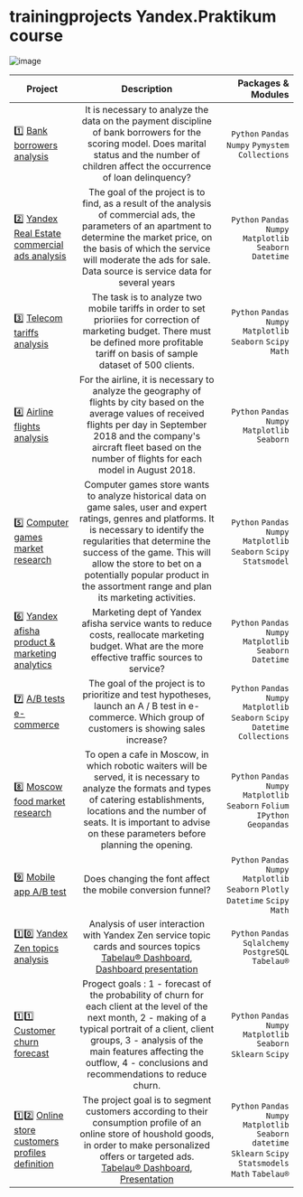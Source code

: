 # trainingprojects **Yandex.Praktikum course**
![image](https://user-images.githubusercontent.com/89856075/135472088-eae7f531-975e-441e-92a1-f2928c2801ed.png)

| **Project** | **Description** | **Packages & Modules**|
|----------------|:---------:|----------------:|
| :one: [Bank borrowers analysis](https://github.com/OlegSoluyanov/mytrainingprojects/blob/0df41945bfe7b9653a2fa9eac834bada2347e8c0/bank_debitors_liability_analysis.ipynb) | It is necessary to analyze the data on the payment discipline of bank borrowers for the scoring model. Does marital status and the number of children affect the occurrence of loan delinquency? | ```Python``` ```Pandas``` ```Numpy``` ```Pymystem``` ```Collections``` |
| :two: [Yandex Real Estate commercial ads analysis](https://github.com/OlegSoluyanov/mytrainingprojects/blob/49d21ad43c45f45c6987adad894b88d0c16e632a/real_estate_ads_in_spb_analysis.ipynb) | The goal of the project is to find, as a result of the analysis of commercial ads, the parameters of an apartment to determine the market price, on the basis of which the service will moderate the ads for sale. Data source is service data for several years | ```Python``` ```Pandas``` ```Numpy``` ```Matplotlib``` ```Seaborn``` ```Datetime``` |
| :three:  [Telecom tariffs analysis](https://github.com```/OlegSoluyanov/mytrainingprojects/blob/main/real_estate_ads_in_spb_analysis.ipynb) | The task is to analyze two mobile tariffs in order to set prioriies for correction of marketing budget. There must be defined more profitable tariff on basis of sample dataset of 500 clients. | ```Python``` ```Pandas``` ```Numpy``` ```Matplotlib``` ```Seaborn``` ```Scipy Math``` |
| :four: [Airline flights analysis](https://github.com/OlegSoluyanov/mytrainingprojects/blob/main/Airline_flights_analisys.ipynb) | For the airline, it is necessary to analyze the geography of flights by city based on the average values ​​of received flights per day in September 2018 and the company's aircraft fleet based on the number of flights for each model in August 2018. | ```Python``` ```Pandas``` ```Numpy``` ```Matplotlib``` ```Seaborn``` |
| :five:  [Computer games market research](https://github.com/OlegSoluyanov/mytrainingprojects/blob/main/Computer_games_market_analisys.ipynb) | Сomputer games store wants to analyze historical data on game sales, user and expert ratings, genres and platforms. It is necessary to identify the regularities that determine the success of the game. This will allow the store to bet on a potentially popular product in the assortment range and plan its marketing activities. | ```Python``` ```Pandas``` ```Numpy``` ```Matplotlib``` ```Seaborn``` ```Scipy``` ```Statsmodel``` |
| :six: [Yandex afisha product & marketing analytics](https://github.com/OlegSoluyanov/mytrainingprojects/blob/main/Yandex_afisha_product_%26_marketing_analytics.ipynb) | Marketing dept of Yandex afisha service wants to reduce costs, reallocate marketing budget. What are the more effective traffic sources to service? | ```Python``` ```Pandas``` ```Numpy``` ```Matplotlib``` ```Seaborn``` ```Datetime``` |
| :seven: [A/B tests e-commerce](https://github.com/OlegSoluyanov/mytrainingprojects/blob/main/E_commerce_ab_tests.ipynb) | The goal of the project is to prioritize and test hypotheses, launch an A / B test in e-commerce. Which group of customers is showing sales increase? | ```Python``` ```Pandas``` ```Numpy``` ```Matplotlib``` ```Seaborn``` ```Scipy Datetime``` ```Collections``` |
| :eight:  [Moscow food market research](https://github.com/OlegSoluyanov/mytrainingprojects/blob/main/Moscow_food_market_research.ipynb) | To open a cafe in Moscow, in which robotic waiters will be served, it is necessary to analyze the formats and types of catering establishments, locations and the number of seats. It is important to advise on these parameters before planning the opening. | ```Python``` ```Pandas``` ```Numpy``` ```Matplotlib``` ```Seaborn``` ```Folium``` ```IPython``` ```Geopandas``` |
| :nine: [Mobile app A/B test](https://github.com/OlegSoluyanov/mytrainingprojects/blob/main/Mobile_app_ab_test.ipynb) | Does changing the font affect the mobile conversion funnel? | ```Python``` ```Pandas``` ```Numpy``` ```Matplotlib``` ```Seaborn``` ```Plotly``` ```Datetime``` ```Scipy``` ```Math``` |
| :one::zero: [Yandex Zen topics analysis](https://github.com/OlegSoluyanov/mytrainingprojects/blob/main/Pandas_db_connection.ipynb) | Analysis of user interaction with Yandex Zen service topic cards and sources topics [Tabelau® Dashboard](https://public.tableau.com/app/profile/oleg8164/viz/Zen_dashboard_16286797022760/Dashboard1?publish=yes), [Dashboard presentation](https://drive.google.com/file/d/1koKNXRVofuBs7c-Nq9zlmncq8geJXFqQ/view?usp=sharing) | ```Python``` ```Pandas``` ```Sqlalchemy``` ```PostgreSQL``` ```Tabelau®``` |
| :one::one: [Customer churn forecast](https://github.com/OlegSoluyanov/mytrainingprojects/blob/main/Client_churn_forecast.ipynb) | Progect goals : 1 - forecast of the probability of churn for each client at the level of the next month, 2 - making of a typical portrait of a client, client groups,  3 - analysis of the main features affecting the outflow, 4 - conclusions and recommendations to reduce churn. | ```Python``` ```Pandas``` ```Numpy``` ```Matplotlib``` ```Seaborn``` ```Sklearn``` ```Scipy``` |
| :one::two: [Online store customers profiles definition](https://github.com/OlegSoluyanov/mytrainingprojects/blob/main/Online_store_customers_profiles_identification.ipynb) | The project goal is to segment customers according to their consumption profile of an online store of houshold goods, in order to make personalized offers or targeted ads. [Tabelau® Dashboard](https://public.tableau.com/app/profile/oleg.soluyanov/viz/E_commerce_dash_board/1?publish=yes), [Presentation](https://drive.google.com/file/d/1p3fsLJdJWtcpGFgy5WjMfRAw0xCbhrrk/view?usp=sharing) | ```Python``` ```Pandas``` ```Numpy``` ```Matplotlib``` ```Seaborn``` ```datetime``` ```Sklearn``` ```Scipy``` ```Statsmodels``` ```Math``` ```Tabelau®``` |
